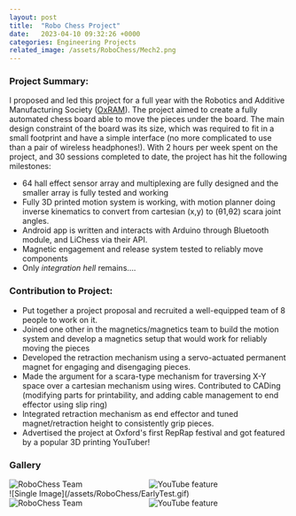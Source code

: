 ```yaml
---
layout: post
title:  "Robo Chess Project"
date:   2023-04-10 09:32:26 +0000
categories: Engineering Projects
related_image: /assets/RoboChess/Mech2.png
---
```

<!-- # RoboChess Project -->

### Project Summary:
I proposed and led this project for a full year with the Robotics and Additive Manufacturing Society ([OxRAM](https://www.oxramsociety.org/)). The project aimed to create a fully automated chess board able to move the pieces under the board. The main design constraint of the board was its size, which was required to fit in a small footprint and have a simple interface (no more complicated to use than a pair of wireless headphones!). With 2 hours per week spent on the project, and 30 sessions completed to date, the project has hit the following milestones:
- 64 hall effect sensor array and multiplexing are fully designed and the smaller array is fully tested and working
- Fully 3D printed motion system is working, with motion planner doing inverse kinematics to convert from cartesian (x,y) to (θ1,θ2) scara joint angles.
- Android app is written and interacts with Arduino through Bluetooth module, and LiChess via their API.
- Magnetic engagement and release system tested to reliably move components
- Only *integration hell* remains....

### Contribution to Project:
- Put together a project proposal and recruited a well-equipped team of 8 people to work on it.
- Joined one other in the magnetics/magnetics team to build the motion system and develop a magnetics setup that would work for reliably moving the pieces
- Developed the retraction mechanism using a servo-actuated permanent magnet for engaging and disengaging pieces.
- Made the argument for a scara-type mechanism for traversing X-Y space over a cartesian mechanism using wires. Contributed to CADing (modifying parts for printability, and adding cable management to end effector using slip ring)
- Integrated retraction mechanism as end effector and tuned magnet/retraction height to consistently grip pieces.
- Advertised the project at Oxford's first RepRap festival and got featured by a popular 3D printing YouTuber!

### Gallery
<!-- ![Early Test](/assets/RoboChess/EarlyTest.gif) ![Mechanism 1](/assets/RoboChess/Mech1.PNG)
![Mechanism 2](/assets/RoboChess/Mech2.PNG) ![YouTube feature](/assets/RoboChess/YouTube.png)
![The team](/assets/RoboChess/TheTeam.jpg) -->


<div style="display: flex; flex-wrap: wrap;">
    <img src="/assets/RoboChess/TheTeam.jpg" alt="RoboChess Team" style="flex: 1; max-width: 50%;" />
    <img src="/assets/RoboChess/YouTube.png" alt="YouTube feature" style="flex: 1; max-width: 50%;" />
</div>
![Single Image](/assets/RoboChess/EarlyTest.gif)

<div style="display: flex; flex-wrap: wrap;">
    <img src="/assets/RoboChess/Mech2.png" alt="RoboChess Team" style="flex: 1; max-width: 50%;" />
    <img src="/assets/RoboChess/Mech1.png" alt="YouTube feature" style="flex: 1; max-width: 50%;" />
</div>